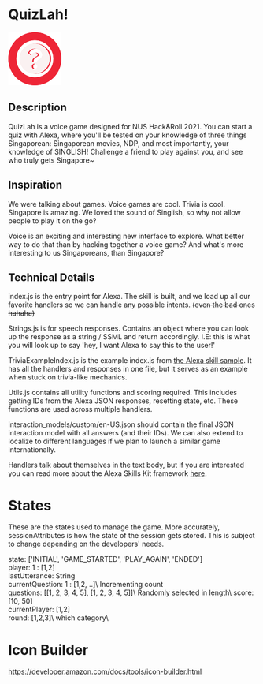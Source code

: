 # QuizLah!

![QuizLah Icon](https://github.com/ryan-foo/hacknroll2021-voice/blob/main/icons/icon_108_A2Z.png?raw=true)

## Description

QuizLah is a voice game designed for NUS Hack&Roll 2021. You can start a quiz with Alexa, where you'll be tested on your knowledge of three things Singaporean: Singaporean movies, NDP, and most importantly, your knowledge of SINGLISH! Challenge a friend to play against you, and see who truly gets Singapore~

## Inspiration

We were talking about games. Voice games are cool. Trivia is cool. Singapore is amazing. We loved the sound of Singlish, so why not allow people to play it on the go?

Voice is an exciting and interesting new interface to explore. What better way to do that than by hacking together a voice game? And what's more interesting to us Singaporeans, than Singapore?

## Technical Details

index.js is the entry point for Alexa. The skill is built, and we load up all our favorite handlers so we can handle any possible intents. ~~(even the bad ones hahaha)~~

Strings.js is for speech responses. Contains an object where you can look up the response as a string / SSML and return accordingly. I.E: this is what you will look up to say 'hey, I want Alexa to say this to the user!'

TriviaExampleIndex.js is the example index.js from [the Alexa skill sample](https://github.com/alexa/skill-sample-nodejs-trivia/blob/en-US/instructions/2-lambda-function.md). It has all the handlers and responses in one file, but it serves as an example when stuck on trivia-like mechanics.

Utils.js contains all utility functions and scoring required. This includes getting IDs from the Alexa JSON responses, resetting state, etc. These functions are used across multiple handlers.

interaction_models/custom/en-US.json should contain the final JSON interaction model with all answers (and their IDs). We can also extend to localize to different languages if we plan to launch a similar game internationally.

Handlers talk about themselves in the text body, but if you are interested you can read more about the Alexa Skills Kit framework [here](https://developer.amazon.com/en-US/alexa/alexa-skills-kit?).

# States

These are the states used to manage the game. More accurately, sessionAttributes is how the state of the session gets stored. This is subject to change depending on the developers' needs.

state: ['INITIAL', 'GAME_STARTED', 'PLAY_AGAIN', 'ENDED']\
player: 1 : [1,2]\
lastUtterance: String\
currentQuestion: 1 : [1,2, ..]\ Incrementing count\
questions: [[1, 2, 3, 4, 5], [1, 2, 3, 4, 5]]\ Randomly selected in length\ 
score: [10, 50]\
currentPlayer: [1,2]\
round: [1,2,3]\ which category\

# Icon Builder

https://developer.amazon.com/docs/tools/icon-builder.html